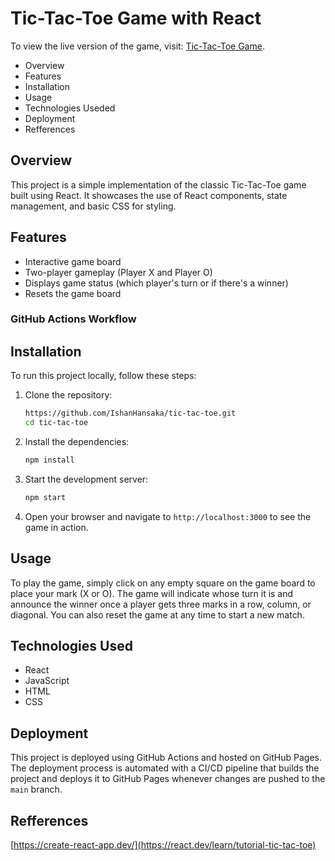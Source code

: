 # Tic-Tac-Toe Game with React

To view the live version of the game, visit: [Tic-Tac-Toe Game](https://ishanhansaka.github.io/tic-tac-toe/).

- Overview
- Features
- Installation
- Usage
- Technologies Useded
- Deployment
- Refferences

## Overview
This project is a simple implementation of the classic Tic-Tac-Toe game built using React. It showcases the use of React components, state management, and basic CSS for styling.

## Features
- Interactive game board
- Two-player gameplay (Player X and Player O)
- Displays game status (which player's turn or if there's a winner)
- Resets the game board

### GitHub Actions Workflow
## Installation
To run this project locally, follow these steps:

1. Clone the repository:
    ```bash
    https://github.com/IshanHansaka/tic-tac-toe.git
    cd tic-tac-toe
    ```

2. Install the dependencies:
    ```bash
    npm install
    ```

3. Start the development server:
    ```bash
    npm start
    ```

4. Open your browser and navigate to `http://localhost:3000` to see the game in action.

## Usage
To play the game, simply click on any empty square on the game board to place your mark (X or O). The game will indicate whose turn it is and announce the winner once a player gets three marks in a row, column, or diagonal. You can also reset the game at any time to start a new match.

## Technologies Used
- React
- JavaScript
- HTML
- CSS

## Deployment
This project is deployed using GitHub Actions and hosted on GitHub Pages. The deployment process is automated with a CI/CD pipeline that builds the project and deploys it to GitHub Pages whenever changes are pushed to the `main` branch.

## Refferences
[https://create-react-app.dev/](https://react.dev/learn/tutorial-tic-tac-toe)


